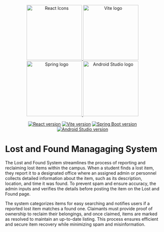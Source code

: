 <p align="center">
  <a href="https://react.dev/" target="_blank" rel="noopener noreferrer">
    <img src="https://raw.githubusercontent.com/react-icons/react-icons/master/react-icons.svg" width="180" alt="React Icons">
  </a>
  <a href="https://vite.dev" target="_blank" rel="noopener noreferrer">
    <img width="180" src="https://vite.dev/logo.svg" alt="Vite logo">
  </a>
  <a href="https://spring.io/" target="_blank" rel="noopener noreferrer">
    <img width="180" src="https://img.icons8.com/?size=250&id=90519&format=png&color=000000" alt="Spring logo">
  </a>
  <a href="https://developer.android.com/studio" target="_blank" rel="noopener noreferrer">
    <img width="180" src="https://upload.wikimedia.org/wikipedia/commons/c/c1/Android_Studio_icon_%282023%29.svg" alt="Android Studio logo">
  </a>
</p>

<p align="center">
  <a href="https://npmjs.com/package/react"><img src="https://img.shields.io/badge/React-v18.3.1-blue" alt="React version"></a>
  <a href="https://npmjs.com/package/vite"><img src="https://img.shields.io/badge/Vite-v4.4.0-green" alt="Vite version"></a>
  <a href="https://mvnrepository.com/artifact/org.springframework.boot/spring-boot-starter"><img src="https://img.shields.io/badge/Spring%20Boot-v3.2.11-brightgreen" alt="Spring Boot version"></a>
  <a href="https://developer.android.com/studio"><img src="https://img.shields.io/badge/Android%20Studio-v2021.3.1-green" alt="Android Studio version"></a>
</p>



# Lost and Found Managaging System
The Lost and Found System streamlines the process of reporting and reclaiming lost items within the campus. When a student finds a lost item, they report it to a designated office where an assigned admin or personnel collects detailed information about the item, such as its description, location, and time it was found. To prevent spam and ensure accuracy, the admin inputs and verifies the details before posting the item on the Lost and Found page.

The system categorizes items for easy searching and notifies users if a reported lost item matches a found one. Claimants must provide proof of ownership to reclaim their belongings, and once claimed, items are marked as resolved to maintain an up-to-date listing. This process ensures efficient and secure item recovery while minimizing spam and misinformation.
